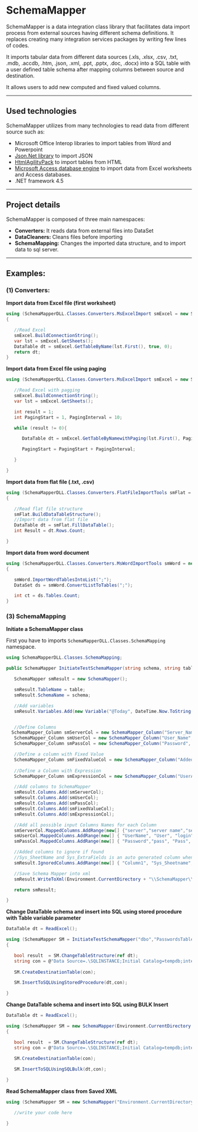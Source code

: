 # SchemaMapper

SchemaMapper is a data integration class library that facilitates data import process from external sources having different schema definitions. It replaces creating many integration services packages by writing few lines of codes.

It imports tabular data from different data sources (.xls, .xlsx, .csv, .txt, .mdb, .accdb, .htm, .json, .xml, .ppt, .pptx, .doc, .docx) into a SQL table with a user defined table schema after mapping columns between source and destination.

It allows users to add new computed and fixed valued columns.

------------------------

## Used technologies

SchemaMapper utilizes from many technologies to read data from different source such as:

- Microsoft Office Interop libraries to import tables from Word and Powerpoint
- [Json.Net library](https://www.newtonsoft.com/json/help/html/Introduction.htm) to import JSON
- [HtmlAgilityPack](https://html-agility-pack.net/) to import tables from HTML
- [Microsoft Access database engine](https://www.microsoft.com/en-us/download/details.aspx?id=13255) to import data from Excel worksheets and Access databases. 
- .NET framework 4.5

------------------------

## Project details

SchemaMapper is composed of three main namespaces:

- **Converters:**  It reads data from external files into DataSet
- **DataCleaners:** Cleans files before importing
- **SchemaMapping:** Changes the imported data structure, and to import data to sql server.

-------------------------

## Examples:

### (1) Converters:

**Import data from Excel file (first worksheet)**

```cs
using (SchemaMapperDLL.Classes.Converters.MsExcelImport smExcel = new SchemaMapperDLL.Classes.Converters.MsExcelImport(@"U:\Passwords.xlsx","",false))
{

   //Read Excel
   smExcel.BuildConnectionString();
   var lst = smExcel.GetSheets();
   DataTable dt = smExcel.GetTableByName(lst.First(), true, 0);
   return dt;
}
```

**Import data from Excel file using paging**

```cs
using (SchemaMapperDLL.Classes.Converters.MsExcelImport smExcel = new SchemaMapperDLL.Classes.Converters.MsExcelImport(@"U:\Passwords.xlsx", "", false)){

   //Read Excel with pagging
   smExcel.BuildConnectionString();
   var lst = smExcel.GetSheets();

   int result = 1;
   int PagingStart = 1, PagingInterval = 10;

   while (result != 0){

      DataTable dt = smExcel.GetTableByNamewithPaging(lst.First(), PagingStart, PagingInterval, out result, true, 0);

      PagingStart = PagingStart + PagingInterval;

   }

}
```

**Import data from flat file (.txt, .csv)**

```cs
using (SchemaMapperDLL.Classes.Converters.FlatFileImportTools smFlat = new SchemaMapperDLL.Classes.Converters.FlatFileImportTools(@"U:\Passwords.csv",true,0))
{

   //Read flat file structure
   smFlat.BuildDataTableStructure();
   //Import data from flat file
   DataTable dt = smFlat.FillDataTable();
   int Result = dt.Rows.Count;

}
```

**Import data from word document**

```cs
using (SchemaMapperDLL.Classes.Converters.MsWordImportTools smWord = new SchemaMapperDLL.Classes.Converters.MsWordImportTools(@"U:\DocumentTable.docx", true, 0))
{

   smWord.ImportWordTablesIntoList(";");
   DataSet ds = smWord.ConvertListToTables(";");

   int ct = ds.Tables.Count;
}
```

### (3) SchemaMapping

**Initiate a SchemaMapper class**

First you have to imports `SchemaMapperDLL.Classes.SchemaMapping` namespace.

```cs
using SchemaMapperDLL.Classes.SchemaMapping;

public SchemaMapper InitiateTestSchemaMapper(string schema, string table){

   SchemaMapper smResult = new SchemaMapper();

   smResult.TableName = table;
   smResult.SchemaName = schema;

   //Add variables
   smResult.Variables.Add(new Variable("@Today", DateTime.Now.ToString("yyyy-MM-dd HH:mm:ss")));


   //Define Columns
  SchemaMapper_Column smServerCol = new SchemaMapper_Column("Server_Name", SchemaMapper_Column.ColumnDataType.Text);
   SchemaMapper_Column smUserCol = new SchemaMapper_Column("User_Name", SchemaMapper_Column.ColumnDataType.Text);
   SchemaMapper_Column smPassCol = new SchemaMapper_Column("Password", SchemaMapper_Column.ColumnDataType.Text);

   //Define a column with Fixed Value
   SchemaMapper_Column smFixedValueCol = new SchemaMapper_Column("AddedDate", SchemaMapper_Column.ColumnDataType.Text,"@Today");
   
   //Define a Column with Expression
   SchemaMapper_Column smExpressionCol = new SchemaMapper_Column("UserAndPassword",SchemaMapper_Column.ColumnDataType.Text,true,"[User_Name] + '|' + [Password]");

   //Add columns to SchemaMapper
   smResult.Columns.Add(smServerCol);
   smResult.Columns.Add(smUserCol);
   smResult.Columns.Add(smPassCol);
   smResult.Columns.Add(smFixedValueCol);
   smResult.Columns.Add(smExpressionCol);

   //Add all possible input Columns Names for each Column
   smServerCol.MappedColumns.AddRange(new[] {"server","server name","servername","Server","Server Name","ServerName"});
   smUserCol.MappedColumns.AddRange(new[] { "UserName", "User", "login", "Login", "User name" });
   smPassCol.MappedColumns.AddRange(new[] { "Password","pass", "Pass", "password" });

   //Added columns to ignore if found
   //Sys_SheetName and Sys_ExtraFields is an auto generated column when reading Excel file
   smResult.IgnoredColumns.AddRange(new[] { "Column1", "Sys_Sheetname", "Sys_ExtraFields", "Center Name" });

   //Save Schema Mapper into xml
   smResult.WriteToXml(Environment.CurrentDirectory + "\\SchemaMapper\\1.xml",true);

   return smResult;

}
```

**Change DataTable schema and insert into SQL using stored procedure with Table variable parameter**


```cs
DataTable dt = ReadExcel();

using (SchemaMapper SM = InitiateTestSchemaMapper("dbo","PasswordsTable"))
{

   bool result  = SM.ChangeTableStructure(ref dt);
   string con = @"Data Source=.\SQLINSTANCE;Initial Catalog=tempdb;integrated security=SSPI;";
 
   SM.CreateDestinationTable(con);

   SM.InsertToSQLUsingStoredProcedure(dt,con);

}

```
**Change DataTable schema and insert into SQL using BULK Insert**

```cs
DataTable dt = ReadExcel();

using (SchemaMapper SM = new SchemaMapper(Environment.CurrentDirectory + "\\SchemaMapper\\1.xml"))
{

   bool result  = SM.ChangeTableStructure(ref dt);
   string con = @"Data Source=.\SQLINSTANCE;Initial Catalog=tempdb;integrated security=SSPI;";
 
   SM.CreateDestinationTable(con);

   SM.InsertToSQLUsingSQLBulk(dt,con);

}
```

**Read SchemaMapper class from Saved XML**

```cs
using (SchemaMapper SM = new SchemaMapper("Environment.CurrentDirectory + "\\SchemaMapper\\1.xml")){

   //write your code here

}
```
